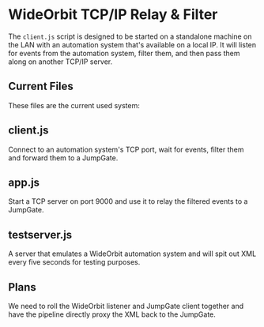 # WideOrbit TCP/IP Relay & Filter

The `client.js` script is designed to be started on a standalone machine on the LAN with an automation
system that's available on a local IP.  It will listen for events from the automation system, filter
them, and then pass them along on another TCP/IP server.

## Current Files

These files are the current used system:

## client.js

Connect to an automation system's TCP port, wait for events, filter them and forward them to a JumpGate.

## app.js

Start a TCP server on port 9000 and use it to relay the filtered events to a JumpGate.

## testserver.js

A server that emulates a WideOrbit automation system and will spit out XML every five seconds for testing purposes.


## Plans

We need to roll the WideOrbit listener and JumpGate client together and have the pipeline directly 
proxy the XML back to the JumpGate.
